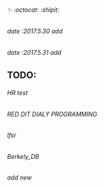 ######  :sparkles: :octocat: :shipit:
###### date :2017.5.30 add 
###### date :2017.5.31 add 
## TODO:
######	HR test
######	RED DIT DIALY PROGRAMMING
######  lfsr
######  Berkely_DB
######  add new
